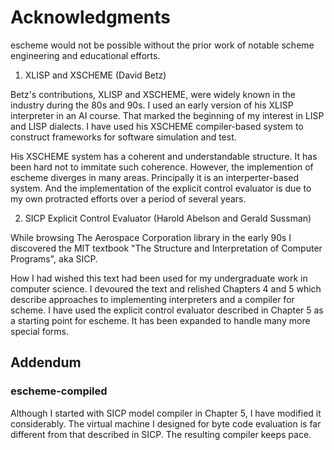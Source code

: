 Acknowledgments
===============

escheme would not be possible without the prior work of notable scheme
engineering and educational efforts.

1. XLISP and XSCHEME (David Betz)

Betz's contributions, XLISP and XSCHEME, were widely known in the industry
during the 80s and 90s. I used an early version of his XLISP interpreter 
in an AI course. That marked the beginning of my interest in LISP and 
LISP dialects. I have used his XSCHEME compiler-based system to construct
frameworks for software simulation and test.

His XSCHEME system has a coherent and understandable structure. It has been
hard not to immitate such coherence. However, the implemention of escheme 
diverges in many areas. Principally it is an interperter-based system. 
And the implementation of the explicit control evaluator is due 
to my own protracted efforts over a period of several years.

2. SICP Explicit Control Evaluator (Harold Abelson and Gerald Sussman)

While browsing The Aerospace Corporation library in the early 90s I discovered 
the MIT textbook "The Structure and Interpretation of Computer Programs",
aka SICP.
 
How I had wished this text had been used for my undergraduate work in computer
science. I devoured the text and relished Chapters 4 and 5 which describe
approaches to implementing interpreters and a compiler for scheme. I have 
used the explicit control evaluator described in Chapter 5 as a starting
point for escheme. It has been expanded to handle many more special forms.

## Addendum

### escheme-compiled

Although I started with SICP model compiler in Chapter 5, I have modified it 
considerably. The virtual machine I designed for byte code evaluation is far
different from that described in SICP. The resulting compiler keeps pace.
